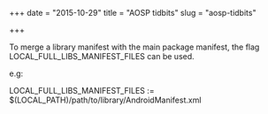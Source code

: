 +++
date = "2015-10-29"
title = "AOSP tidbits"
slug = "aosp-tidbits"

+++

To merge a library manifest with the main package manifest, the flag LOCAL_FULL_LIBS_MANIFEST_FILES can be used.

e.g:

LOCAL_FULL_LIBS_MANIFEST_FILES := $(LOCAL_PATH)/path/to/library/AndroidManifest.xml
